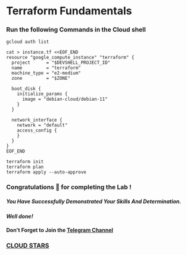 # Terraform Fundamentals

### Run the following Commands in the Cloud shell



```
gcloud auth list 

cat > instance.tf <<EOF_END
resource "google_compute_instance" "terraform" {
  project      = "$DEVSHELL_PROJECT_ID"
  name         = "terraform"
  machine_type = "e2-medium"
  zone         = "$ZONE"

  boot_disk {
    initialize_params {
      image = "debian-cloud/debian-11"
    }
  }

  network_interface {
    network = "default"
    access_config {
    }
  }
}
EOF_END

terraform init
terraform plan
terraform apply --auto-approve
```

### Congratulations 🎉 for completing the Lab !

##### *You Have Successfully Demonstrated Your Skills And Determination.*

#### *Well done!*

#### Don't Forget to Join the [Telegram Channel](https://t.me/cloudstars24)

###    [CLOUD STARS](https://www.youtube.com/@cloud-stars)
